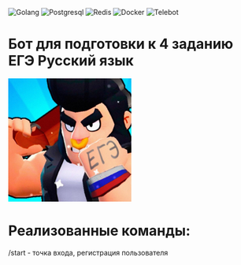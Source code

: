 ![Golang](https://img.shields.io/badge/-Golang-090909?style=for-the-badge&logo=go&logoColor=47C5FB)
![Postgresql](https://img.shields.io/badge/-PostgreSQL-090909?style=for-the-badge&logo=postgresql&logoColor=097CDB)
![Redis](https://img.shields.io/badge/-Redis-090909?style=for-the-badge&logo=redis&logoColor=F8C52C)
![Docker](https://img.shields.io/badge/-Docker-090909?style=for-the-badge&logo=docker&logoColor=F88C00)
![Telebot](https://img.shields.io/badge/-Telebot-090909?style=for-the-badge&logo=telegram&logoColor=E9D54D)

# Бот для подготовки к 4 заданию ЕГЭ Русский язык

<img src="./images/icon.jpg" width="250">

# Реализованные команды:

/start - точка входа, регистрация пользователя







